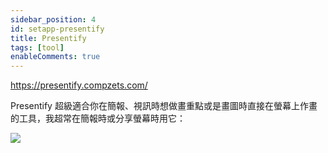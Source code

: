 ```yaml
---
sidebar_position: 4
id: setapp-presentify
title: Presentify
tags: [tool]
enableComments: true
---
```


https://presentify.compzets.com/

Presentify 超級適合你在簡報、視訊時想做畫重點或是畫圖時直接在螢幕上作畫的工具，我超常在簡報時或分享螢幕時用它：

<img src="https://media.cleanshot.cloud/media/37219/ypeqTQ3gCbHwZQaB5AwaeiUCGpgQgnACZjTG3tN4.gif?Expires=1700257604&Signature=VctTwHdv2wG6VtAuaZABnMVSDQYsTn75Q1OxzsUb4UDus8Os-A7J6fgFh6z~BIAitvwwhKy5HB-ziVhogVM2m3mIuJTAKvpISsHSFyDHw6s2YCrx06LIYXu30I6zV~n25SME-ikzgRPR65qJXX4hADzklfcfZkqqvMMavufU-SAhoql0mu99OcW9-2~TuEg~068OhuKFva7-oH~8e2r8LG8fXr2bBP4qUkdmVSuduhiHDVv~esXOPGi6ooc~z~BQ2R-zKp1iiYYDcRJeDxP3LHB7mrVrsOl7DOAXWL4RiLJmNtmdzZ9xsvr2fYi9IggxbUoWg2Lp9MogXoClUT2GXg__&Key-Pair-Id=K269JMAT9ZF4GZ" loading="lazy" />